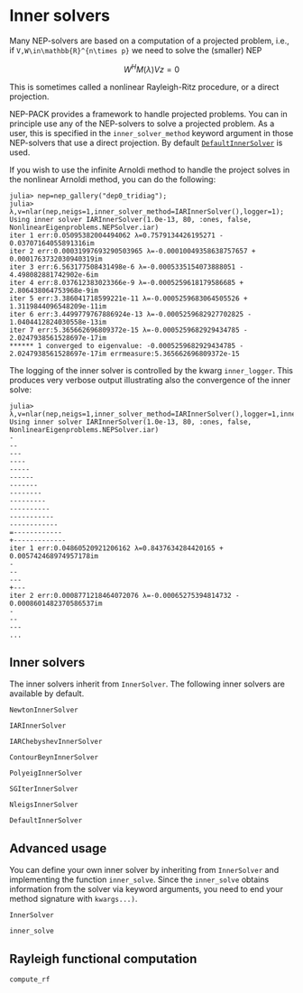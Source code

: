 # Inner solvers

Many NEP-solvers are based on a computation of a
 projected problem, i.e., if ``V,W\in\mathbb{R}^{n\times p}``
we need to solve the (smaller) NEP
```math
W^HM(λ)Vz=0
```
This is sometimes called a nonlinear Rayleigh-Ritz procedure,
or a direct projection.

NEP-PACK provides a framework to handle projected problems.
You can in principle use any of the NEP-solvers to
solve a projected problem. As a user, this
is specified in the `inner_solver_method`
keyword argument in those NEP-solvers that use a direct projection. 
By default [`DefaultInnerSolver`](@ref) is used. 

If you wish to use the infinite Arnoldi method 
to handle the project solves in the nonlinear
Arnoldi method, you can do the following:

```julia-repl
julia> nep=nep_gallery("dep0_tridiag");
julia> λ,v=nlar(nep,neigs=1,inner_solver_method=IARInnerSolver(),logger=1);
Using inner solver IARInnerSolver(1.0e-13, 80, :ones, false, NonlinearEigenproblems.NEPSolver.iar)
iter 1 err:0.05095382004494062 λ=0.7579134426195271 - 0.03707164055891316im
iter 2 err:0.00031997693290503965 λ=-0.00010049358638757657 + 0.0001763732030940319im
iter 3 err:6.563177508431498e-6 λ=-0.0005335154073888051 - 4.498082881742902e-6im
iter 4 err:8.037612383023366e-9 λ=-0.0005259618179586685 + 2.806438064753968e-9im
iter 5 err:3.386041718599221e-11 λ=-0.0005259683064505526 + 1.3119844096548209e-11im
iter 6 err:3.4499779767886924e-13 λ=-0.0005259682927702825 - 1.0404412824030558e-13im
iter 7 err:5.365662696809372e-15 λ=-0.0005259682929434785 - 2.0247938561528697e-17im
****** 1 converged to eigenvalue: -0.0005259682929434785 - 2.0247938561528697e-17im errmeasure:5.365662696809372e-15
```
The logging of the inner solver is controlled by the kwarg `inner_logger`.
This produces very verbose output illustrating
also the convergence of the inner solve:
```julia-repl
julia> λ,v=nlar(nep,neigs=1,inner_solver_method=IARInnerSolver(),logger=1,inner_logger=1);
Using inner solver IARInnerSolver(1.0e-13, 80, :ones, false, NonlinearEigenproblems.NEPSolver.iar)
-
--
---
----
-----
------
-------
--------
---------
----------
-----------
------------
=------------
+-------------
iter 1 err:0.04860520921206162 λ=0.8437634284420165 + 0.005742468974957178im
-
--
---
+---
iter 2 err:0.0008771218464072076 λ=-0.00065275394814732 - 0.0008601482370586537im
-
--
---
...
```
## Inner solvers

The inner solvers inherit from `InnerSolver`.
The following inner solvers are available by default.


```@docs
NewtonInnerSolver
```

```@docs
IARInnerSolver
```

```@docs
IARChebyshevInnerSolver
```

```@docs
ContourBeynInnerSolver
```

```@docs
PolyeigInnerSolver
```

```@docs
SGIterInnerSolver
```

```@docs
NleigsInnerSolver
```

```@docs
DefaultInnerSolver
```


## Advanced usage

You can define your own inner solver by
inheriting from `InnerSolver` and implementing
the function `inner_solve`. Since the `inner_solve`
obtains information from the solver via
keyword arguments, you need to end your
method signature with `kwargs...)`.

```@docs
InnerSolver
```

```@docs
inner_solve
```

## Rayleigh functional computation

```@docs
compute_rf
```
